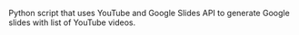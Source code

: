 Python script that uses YouTube and Google Slides API to generate Google slides with list of YouTube videos.
